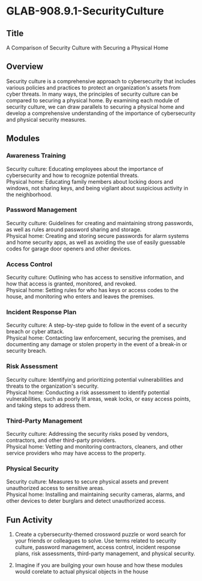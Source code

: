 # GLAB-908.9.1-SecurityCulture


## Title

A Comparison of Security Culture with Securing a Physical Home

## Overview

Security culture is a comprehensive approach to cybersecurity that includes various policies and practices to protect an organization's assets from cyber threats. In many ways, the principles of security culture can be compared to securing a physical home. By examining each module of security culture, we can draw parallels to securing a physical home and develop a comprehensive understanding of the importance of cybersecurity and physical security measures.

## Modules

### Awareness Training
Security culture: Educating employees about the importance of cybersecurity and how to recognize potential threats.<br>
Physical home: Educating family members about locking doors and windows, not sharing keys, and being vigilant about suspicious activity in the neighborhood. <br>

### Password Management
Security culture: Guidelines for creating and maintaining strong passwords, as well as rules around password sharing and storage. <br>
Physical home: Creating and storing secure passwords for alarm systems and home security apps, as well as avoiding the use of easily guessable codes for garage door openers and other devices. <br>

### Access Control
Security culture: Outlining who has access to sensitive information, and how that access is granted, monitored, and revoked. <br>
Physical home: Setting rules for who has keys or access codes to the house, and monitoring who enters and leaves the premises. <br>

### Incident Response Plan
Security culture: A step-by-step guide to follow in the event of a security breach or cyber attack. <br>
Physical home: Contacting law enforcement, securing the premises, and documenting any damage or stolen property in the event of a break-in or security breach. <br>

### Risk Assessment
Security culture: Identifying and prioritizing potential vulnerabilities and threats to the organization's security. <br>
Physical home: Conducting a risk assessment to identify potential vulnerabilities, such as poorly lit areas, weak locks, or easy access points, and taking steps to address them. <br>

### Third-Party Management
Security culture: Addressing the security risks posed by vendors, contractors, and other third-party providers. <br>
Physical home: Vetting and monitoring contractors, cleaners, and other service providers who may have access to the property. <br>

### Physical Security
Security culture: Measures to secure physical assets and prevent unauthorized access to sensitive areas. <br>
Physical home: Installing and maintaining security cameras, alarms, and other devices to deter burglars and detect unauthorized access. <br>


## Fun Activity

1. Create a cybersecurity-themed crossword puzzle or word search for your friends or colleagues to solve. Use terms related to security culture, password management, access control, incident response plans, risk assessments, third-party management, and physical security.

2. Imagine if you are builging your own house and how these modules would corelate to actual physical objects in the house
